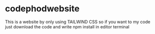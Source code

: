 # codephodwebsite
This is a website by only using TAILWIND CSS 
so if you want to my code just download the code and write npm install in editor terminal
